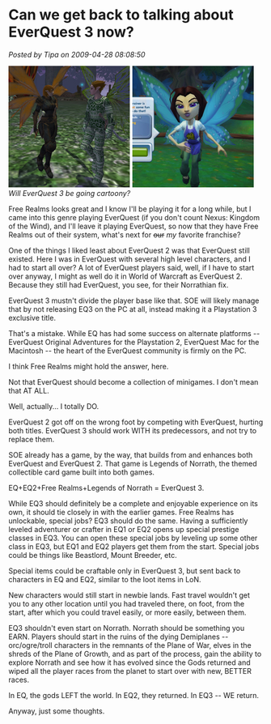 # Can we get back to talking about EverQuest 3 now?

*Posted by Tipa on 2009-04-28 08:08:50*

![faebeforeandafter](../../../uploads/2009/04/faebeforeandafter.jpg "faebeforeandafter")  
*Will EverQuest 3 be going cartoony?*

Free Realms looks great and I know I'll be playing it for a long while, but I came into this genre playing EverQuest (if you don't count Nexus: Kingdom of the Wind), and I'll leave it playing EverQuest, so now that they have Free Realms out of their system, what's next for ~~our~~ *my* favorite franchise?

One of the things I liked least about EverQuest 2 was that EverQuest still existed. Here I was in EverQuest with several high level characters, and I had to start all over? A lot of EverQuest players said, well, if I have to start over anyway, I might as well do it in World of Warcraft as EverQuest 2. Because they still had EverQuest, you see, for their Norrathian fix.

EverQuest 3 mustn't divide the player base like that. SOE will likely manage that by not releasing EQ3 on the PC at all, instead making it a Playstation 3 exclusive title.

That's a mistake. While EQ has had some success on alternate platforms -- EverQuest Original Adventures for the Playstation 2, EverQuest Mac for the Macintosh -- the heart of the EverQuest community is firmly on the PC.

I think Free Realms might hold the answer, here.

Not that EverQuest should become a collection of minigames. I don't mean that AT ALL.

Well, actually... I totally DO.

EverQuest 2 got off on the wrong foot by competing with EverQuest, hurting both titles. EverQuest 3 should work WITH its predecessors, and not try to replace them.

SOE already has a game, by the way, that builds from and enhances both EverQuest and EverQuest 2. That game is Legends of Norrath, the themed collectible card game built into both games. 

EQ+EQ2+Free Realms+Legends of Norrath = EverQuest 3.

While EQ3 should definitely be a complete and enjoyable experience on its own, it should tie closely in with the earlier games. Free Realms has unlockable, special jobs? EQ3 should do the same. Having a sufficiently leveled adventurer or crafter in EQ1 or EQ2 opens up special prestige classes in EQ3. You can open these special jobs by leveling up some other class in EQ3, but EQ1 and EQ2 players get them from the start. Special jobs could be things like Beastlord, Mount Breeder, etc.

Special items could be craftable only in EverQuest 3, but sent back to characters in EQ and EQ2, similar to the loot items in LoN.

New characters would still start in newbie lands. Fast travel wouldn't get you to any other location until you had traveled there, on foot, from the start, after which you could travel easily, or more easily, between them.

EQ3 shouldn't even start on Norrath. Norrath should be something you EARN. Players should start in the ruins of the dying Demiplanes -- orc/ogre/troll characters in the remnants of the Plane of War, elves in the shreds of the Plane of Growth, and as part of the process, gain the ability to explore Norrath and see how it has evolved since the Gods returned and wiped all the player races from the planet to start over with new, BETTER races.

In EQ, the gods LEFT the world. In EQ2, they returned. In EQ3 -- WE return.

Anyway, just some thoughts.

